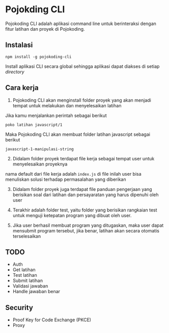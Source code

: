 # Pojokding CLI
Pojokoding CLI adalah aplikasi command line untuk berinteraksi dengan fitur latihan dan proyek di Pojokoding.

## Instalasi
```
npm install -g pojokoding-cli
```
Install aplikasi CLI secara global sehingga aplikasi dapat diakses di setiap _directory_

## Cara kerja

1. Pojokoding CLI akan menginstall folder proyek yang akan menjadi tempat untuk melakukan dan menyelesaikan latihan

Jika kamu menjalankan perintah sebagai berikut

```
poko latihan javascript/1
```

Maka Pojokoding CLI akan membuat folder latihan javascript sebagai berikut

```
javascript-1-manipulasi-string
```

2. Didalam folder proyek terdapat file kerja sebagai tempat user untuk menyelesaikan proyeknya

nama default dari file kerja adalah `index.js` di file inilah user bisa menuliskan solusi terhadap permasalahan yang diberikan

3. Didalam folder proyek juga terdapat file panduan pengerjaan yang berisikan soal dari latihan dan persayaratan yang harus dipenuhi oleh user

4. Terakhir adalah folder test, yaitu folder yang berisikan rangkaian test untuk menguji ketepatan program yang dibuat oleh user.

5. Jika user berhasil membuat program yang ditugaskan, maka user dapat mensubmit program tersebut, jika benar, latihan akan secara otomatis terselesaikan

## TODO

- Auth
- Get latihan
- Test latihan
- Submit latihan
- Validasi jawaban
- Handle jawaban benar

## Security

- Proof Key for Code Exchange (PKCE)
- Proxy